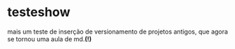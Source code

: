 # testeshow
 mais um teste de inserção de versionamento de projetos antigos, que agora se tornou uma aula de md.**(!)**
